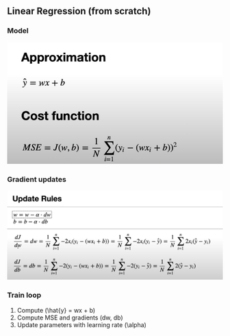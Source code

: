## Linear Regression (from scratch)

### Model

![Approximation and Cost](linear_regression_learning_2.png)

### Gradient updates

![Update Rules](linear_regression_learning_1.png)

### Train loop

1. Compute \(\hat{y} = wx + b\)
2. Compute MSE and gradients \(dw, db\)
3. Update parameters with learning rate \(\alpha\)
